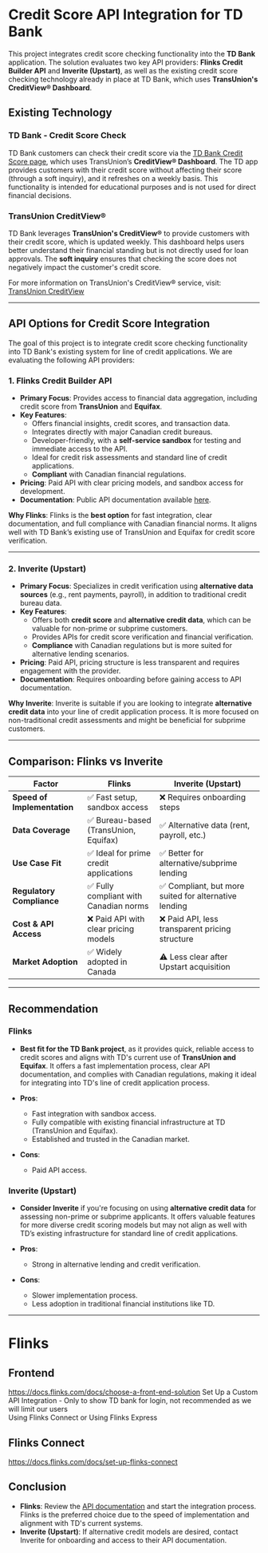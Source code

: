 # Credit Score API Integration for TD Bank

This project integrates credit score checking functionality into the **TD Bank** application. The solution evaluates two key API providers: **Flinks Credit Builder API** and **Inverite (Upstart)**, as well as the existing credit score checking technology already in place at TD Bank, which uses **TransUnion's CreditView® Dashboard**.

## Existing Technology

### **TD Bank - Credit Score Check**
TD Bank customers can check their credit score via the [TD Bank Credit Score page](https://www.td.com/ca/en/personal-banking/products/borrowing/check-your-credit-score), which uses TransUnion’s **CreditView® Dashboard**. The TD app provides customers with their credit score without affecting their score (through a soft inquiry), and it refreshes on a weekly basis. This functionality is intended for educational purposes and is not used for direct financial decisions.

### **TransUnion CreditView®**
TD Bank leverages **TransUnion's CreditView®** to provide customers with their credit score, which is updated weekly. This dashboard helps users better understand their financial standing but is not directly used for loan approvals. The **soft inquiry** ensures that checking the score does not negatively impact the customer's credit score.

For more information on TransUnion's CreditView® service, visit: [TransUnion CreditView](https://www.transunion.ca/product/creditview)

---

## API Options for Credit Score Integration

The goal of this project is to integrate credit score checking functionality into TD Bank's existing system for line of credit applications. We are evaluating the following API providers:

### **1. Flinks Credit Builder API**
- **Primary Focus**: Provides access to financial data aggregation, including credit score from **TransUnion** and **Equifax**.
- **Key Features**:
  - Offers financial insights, credit scores, and transaction data.
  - Integrates directly with major Canadian credit bureaus.
  - Developer-friendly, with a **self-service sandbox** for testing and immediate access to the API.
  - Ideal for credit risk assessments and standard line of credit applications.
  - **Compliant** with Canadian financial regulations.
- **Pricing**: Paid API with clear pricing models, and sandbox access for development.
- **Documentation**: Public API documentation available [here](https://docs.flinks.com/).
  
**Why Flinks**: Flinks is the **best option** for fast integration, clear documentation, and full compliance with Canadian financial norms. It aligns well with TD Bank’s existing use of TransUnion and Equifax for credit score verification.

---

### **2. Inverite (Upstart)**
- **Primary Focus**: Specializes in credit verification using **alternative data sources** (e.g., rent payments, payroll), in addition to traditional credit bureau data.
- **Key Features**:
  - Offers both **credit score** and **alternative credit data**, which can be valuable for non-prime or subprime customers.
  - Provides APIs for credit score verification and financial verification.
  - **Compliance** with Canadian regulations but is more suited for alternative lending scenarios.
- **Pricing**: Paid API, pricing structure is less transparent and requires engagement with the provider.
- **Documentation**: Requires onboarding before gaining access to API documentation.

**Why Inverite**: Inverite is suitable if you are looking to integrate **alternative credit data** into your line of credit application process. It is more focused on non-traditional credit assessments and might be beneficial for subprime customers.

---

## Comparison: Flinks vs Inverite

| Factor                    | **Flinks**                                   | **Inverite (Upstart)**                             |
|---------------------------|----------------------------------------------|---------------------------------------------------|
| **Speed of Implementation**| ✅ Fast setup, sandbox access               | ❌ Requires onboarding steps                     |
| **Data Coverage**          | ✅ Bureau-based (TransUnion, Equifax)       | ✅ Alternative data (rent, payroll, etc.)         |
| **Use Case Fit**           | ✅ Ideal for prime credit applications      | ✅ Better for alternative/subprime lending        |
| **Regulatory Compliance**  | ✅ Fully compliant with Canadian norms      | ✅ Compliant, but more suited for alternative lending |
| **Cost & API Access**      | ❌ Paid API with clear pricing models       | ❌ Paid API, less transparent pricing structure   |
| **Market Adoption**        | ✅ Widely adopted in Canada                 | ⚠️ Less clear after Upstart acquisition          |

---

## Recommendation

### **Flinks**
- **Best fit for the TD Bank project**, as it provides quick, reliable access to credit scores and aligns with TD's current use of **TransUnion and Equifax**. It offers a fast implementation process, clear API documentation, and complies with Canadian regulations, making it ideal for integrating into TD's line of credit application process.

- **Pros**:
  - Fast integration with sandbox access.
  - Fully compatible with existing financial infrastructure at TD (TransUnion and Equifax).
  - Established and trusted in the Canadian market.
  
- **Cons**:
  - Paid API access.

### **Inverite (Upstart)**
- **Consider Inverite** if you're focusing on using **alternative credit data** for assessing non-prime or subprime applicants. It offers valuable features for more diverse credit scoring models but may not align as well with TD’s existing infrastructure for standard line of credit applications.

- **Pros**:
  - Strong in alternative lending and credit verification.
  
- **Cons**:
  - Slower implementation process.
  - Less adoption in traditional financial institutions like TD.

---



# Flinks
## Frontend
https://docs.flinks.com/docs/choose-a-front-end-solution
Set Up a Custom API Integration - Only to show TD bank for login, not recommended as we will limit our users   
Using Flinks Connect or Using Flinks Express
## Flinks Connect
https://docs.flinks.com/docs/set-up-flinks-connect

## Conclusion

- **Flinks**: Review the [API documentation](https://docs.flinks.com/) and start the integration process. Flinks is the preferred choice due to the speed of implementation and alignment with TD's current systems.
- **Inverite (Upstart)**: If alternative credit models are desired, contact Inverite for onboarding and access to their API documentation.
